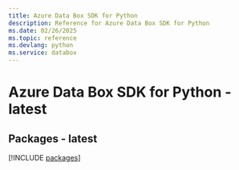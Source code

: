 ```yaml
---
title: Azure Data Box SDK for Python
description: Reference for Azure Data Box SDK for Python
ms.date: 02/26/2025
ms.topic: reference
ms.devlang: python
ms.service: databox
---
```

# Azure Data Box SDK for Python - latest
## Packages - latest
[!INCLUDE [packages](data-box-index.md)]